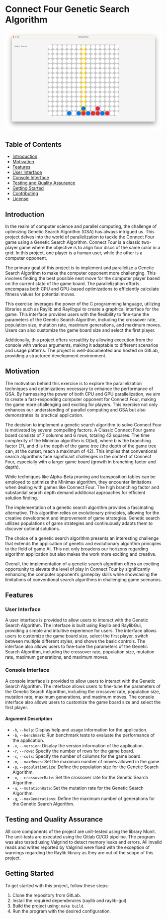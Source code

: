 # Connect Four Genetic Search Algorithm

![Connect Four Genetic Search Algorithm](/res/Gameplay.png)

## Table of Contents
- [Introduction](#introduction)
- [Motivation](#motivation)
- [Features](#features)
- [User Interface](#user-interface)
- [Console Interface](#console-interface)
- [Testing and Quality Assurance](#testing-and-quality-assurance)
- [Getting Started](#getting-started)
- [Contributing](#contributing)
- [License](#license)

## Introduction

In the realm of computer science and parallel computing, the challenge of optimizing Genetic Search Algorithm (GSA) has always intrigued us. This project delves into the world of parallelization to tackle the Connect Four game using a Genetic Search Algorithm. Connect Four is a classic two-player game where the objective is to align four discs of the same color in a grid. In this project, one player is a human user, while the other is a computer opponent.

The primary goal of this project is to implement and parallelize a Genetic Search Algorithm to make the computer opponent more challenging. This involves finding the best possible next move for the computer player based on the current state of the game board. The parallelization efforts encompass both CPU and GPU-based optimizations to efficiently calculate fitness values for potential moves.

This exercise leverages the power of the C programming language, utilizing libraries such as Raylib and Raylibgui to create a graphical interface for the game. This interface provides users with the flexibility to fine-tune the parameters of the Genetic Search Algorithm, including the crossover rate, population size, mutation rate, maximum generations, and maximum moves. Users can also customize the game board size and select the first player.

Additionally, this project offers versatility by allowing execution from the console with various arguments, making it adaptable to different scenarios and usage patterns. The project is well-documented and hosted on GitLab, providing a structured development environment.

## Motivation

The motivation behind this exercise is to explore the parallelization techniques and optimizations necessary to enhance the performance of GSA. By harnessing the power of both CPU and GPU parallelization, we aim to create a fast-responding computer opponent for Connect Four, making the game more challenging and exciting for players. This exercise not only enhances our understanding of parallel computing and GSA but also demonstrates its practical application.

The decision to implement a genetic search algorithm to solve Connect Four is motivated by several compelling factors. A Classic Connect Four game board consists of 7 columns and 6 rows, totaling 42 squares. The time complexity of the Minimax algorithm is O(bd), where b is the branching factor (7), and d is the depth of the game tree (the depth of the game tree can, at the outset, reach a maximum of 42). This implies that conventional search algorithms face significant challenges in the context of Connect Four, especially with a larger game board (growth in branching factor and depth).

While techniques like Alpha-Beta pruning and transposition tables can be employed to optimize the Minimax algorithm, they encounter limitations when dealing with games like Connect Four. The high branching factor and substantial search depth demand additional approaches for efficient solution finding.

The implementation of a genetic search algorithm provides a fascinating alternative. This algorithm relies on evolutionary principles, allowing for the creative development and improvement of game strategies. Genetic search utilizes populations of game strategies and continuously adapts them to discover optimal solutions.

The choice of a genetic search algorithm presents an interesting challenge that extends the application of genetic and evolutionary algorithm principles to the field of game AI. This not only broadens our horizons regarding algorithm application but also makes the work more exciting and creative.

Overall, the implementation of a genetic search algorithm offers an exciting opportunity to elevate the level of play in Connect Four by significantly enhancing the computer opponent’s gameplay skills while showcasing the limitations of conventional search algorithms in challenging game scenarios.

## Features

### User Interface

A user interface is provided to allow users to interact with the Genetic Search Algorithm. The interface is built using Raylib and RaylibGui, providing a simple and intuitive experience for users. The interface allows users to customize the game board size, select the first player, switch between multiple different styles, and shows the basic controls. The interface also allows users to fine-tune the parameters of the Genetic Search Algorithm, including the crossover rate, population size, mutation rate, maximum generations, and maximum moves.

### Console Interface

A console interface is provided to allow users to interact with the Genetic Search Algorithm. The interface allows users to fine-tune the parameters of the Genetic Search Algorithm, including the crossover rate, population size, mutation rate, maximum generations, and maximum moves. The console interface also allows users to customize the game board size and select the first player.

#### Argument Description

- `-h`, `--help`: Display help and usage information for the application.
- `-b`, `--benchmark`: Run benchmark tests to evaluate the performance of the application.
- `-v`, `--version`: Display the version information of the application.
- `-r`, `--rows`: Specify the number of rows for the game board.
- `-c`, `--cols`: Specify the number of columns for the game board.
- `-m`, `--maxMoves`: Set the maximum number of moves allowed in the game.
- `-p`, `--populationSize`: Define the population size for the Genetic Search Algorithm.
- `-x`, `--crossoverRate`: Set the crossover rate for the Genetic Search Algorithm.
- `-u`, `--mutationRate`: Set the mutation rate for the Genetic Search Algorithm.
- `-g`, `--maxGenerations`: Define the maximum number of generations for the Genetic Search Algorithm.

## Testing and Quality Assurance

All core components of the project are unit-tested using the library Munit. The unit-tests are executed using the Gitlab CI/CD pipeline. The program was also tested using Valgrind to detect memory leaks and errors. All invalid reads and writes reported by Valgrind were fixed with the exception of warnings regarding the Raylib library as they are out of the scope of this project.

## Getting Started

To get started with this project, follow these steps:

1. Clone the repository from GitLab.
2. Install the required dependencies (raylib and raylib-gui).
3. Build the project using: `make build`.
4. Run the program with the desired configuration.
